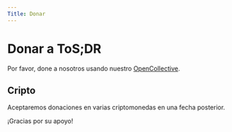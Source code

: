 ```yaml
---
Title: Donar
---
```


# Donar a ToS;DR

Por favor, done a nosotros usando nuestro [OpenCollective](https://opencollective.com/tosdr).

## Cripto

Aceptaremos donaciones en varias criptomonedas en una fecha posterior.

¡Gracias por su apoyo!
